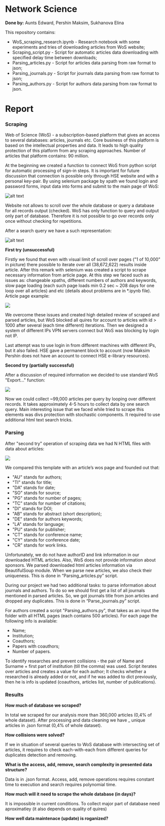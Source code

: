 # Network Science

**Done by:** Aunts Edward, Pershin Maksim, Sukhanova Elina

This repository contains:
* WoS_scraping_research.ipynb - Research notebook with some experiments and tries of 
downloading articles from WoS website;
* Scraping_script.py - Script for automatic articles data downloading with specified
delay time between downloads;
* Parsing_articles.py - Script for articles data parsing from raw format to json;
* Parsing_journals.py - Script for journals data parsing from raw format to json;
* Parsing_authors.py - Script for authors data parsing from raw format to json.

# Report

### Scraping

Web of Science (WoS) - a subscription-based platform that gives an access to several 
databases: articles, journals etc. Core business of this platform is based on the
intellectual properties and data. It leads to high quality protection of this 
platform from any scraping approaches. Number of articles that platform contains: 90 million.

At the beginning we created a function to connect WoS from python script for 
automatic processing of sign-in steps. It is important for future discussion 
that connection is possible only through HSE website and with a personal key-pair. 
By using selenium package by xpath we found login and password forms, input data
into forms and submit to the main page of WoS:

![alt text](https://psv4.userapi.com/c848136/u167940720/docs/d9/cb0266761286/image_2019-06-27_03-47-15.png?extra=WuBJwI4ScgoZ_UxqLjLB9Dk9mfdDdlDRNEpyFw8KEjYo1CfIetePCF4ojYlrRRboQSnS7XbkJuKIWdPPa_zrJrm6idalmKVyzMDefvcDW4S0stIvdmY1eCnHT0g2je73bP2HVzU6M6o70lDHI00IZXoCCr4)

Website not allows to scroll over the whole database or query a database for all 
records output (checked). WoS has only function to query and output only part of
database. Therefore it is not possible to go over records only once without
checking for repetitions.

After a search query we have a such representation:

![alt text](https://psv4.userapi.com/c848436/u167940720/docs/d11/95e7d0687d60/image_2019-06-27_04-12-00.png?extra=qn1HHwEo_ssL1o-KrhPrgT-9k9pdLO_pnTFgl2ybHrNYWYl6WYJr73drz64eiHX8Qqi2wvYrYdaQYZY8yVr3ufmQ7LFZfk8lmT1Nm1itsEx1BZaj9AsGatPRsSr2vaihII82F0f3UIUdfiBFtbNdnRLLDfI)

**First try (unsuccessful)**

Firstly we found that even with visual limit of scroll over pages ("1 of 10,000" in picture)
there possible to iterate over all (38,672,622) results inside article. After this remark
with selenium was created a script to scrape necessary information from article page. 
At this step we faced such as issues as: changeable xpaths, different numbers of authors and 
keywords, slow page loading (each such page loads min 0.2 sec ~ 208 days for one loop over
all articles) 
and etc (details about problems are in *.ipynb file). Article page example:

![](https://psv4.userapi.com/c848032/u167940720/docs/d8/6da13a161029/image_2019-06-27_04-36-10.png?extra=BIeYHXFi21yeBUreGdNd3cKFpw84QLLuh0piktVkEAz8J89_PVTD_OowOgtNthWm3eSzFvudssuk0OVbLd6OVGbbsWPnt4QWJDITmfP-Icev7Sb7rA_K0jo_kpKl5tBo-GZ_MYsY7ZL8DhTyLVn50gS2KtM)

We overcome these issues and created
high detailed review of scraped and parsed articles, but WoS blocked all quires for account
to articles with id > 1000 after several (each time different) iterations. Then we designed a 
system of different IPs VPN servers connect but WoS was blocking by login not IP.

Last attempt was to use login in from different machines with different IPs, but it also failed.
HSE gave a permanent block to account (now Maksim Pershin does not have an account to connect 
HSE e-library resources). 

**Second try (partially successful)**

After a discussion of required information we decided to use standard WoS "Export..." function:

![](https://psv4.userapi.com/c848036/u167940720/docs/d3/28e2b7de7cd5/image_2019-06-27_04-53-15.png?extra=DndotBtBOf6nO4NTMNIPAJpRrw3iDJK2AmA3gEK5v5W5jCiS4JrcQPHRL5lBQH9TwSkQG1e57kBkkHhevdvisLtuWuufdnKpI6StCz36IV1JHrSz9RPQEYqoivDqLW8zvXLqCSCLEniHk_6zYd8A2qUh1sg)

Now we could collect ~99,000 articles per query by looping over different records.
It takes approximately 4-5 hours to collect data by one search query. Main interesting issue
that we faced while tried to scrape this elements was divs protection with stochastic components.
It required to use additional html text search tricks.

### Parsing
After "second try" operation of scraping data we had N HTML files with data about articles:

![](https://psv4.userapi.com/c848232/u167940720/docs/d8/45863a3b4de6/image_2019-06-27_08-03-29.png?extra=lNjHIBpFz8tO-M-0_B91-k9ayviqbY6YaHP-LN_BnOkl16OdTJP34nl78LwEME5jDzyMAEAyLPWwPxx5plI4Xgm6WftGeTho8wM4W3HG5hPlGutpLR6ifcvm279otltGyVQT8is51QQYl7V8CcEL4bK8GpM)

We compared this template with an article’s wos page and founded out that:
* "AU" stands for authors;
* "TI" stands for title;
* "DA" stands for date;
* "SO" stands for source;
* "PG" stands for number of pages;
* "TC" stands for number of citations;
* "DI" stands for DOI;
* "AB" stands for abstract (short description);
* "DE" stands for authors keywords;
* "LA" stands for language;
* "PU" stands for publisher;
* "CT" stands for conference name;
* "CY" stands for conference date;
* "CR" stands for work links.

Unfortunately, we do not have authorID and link information in our downloaded HTML articles. 
Also, WoS does not provide information about sponsors.
We parsed downloaded html articles information via BeautifulSoup module.
When we parse new articles, we also check their uniqueness. 
This is done in “Parsing_articles.py” script.

During our project we had two additional tasks: to parse information about journals and authors. 
To do so we should first get a list of all journals mentioned in parsed articles. 
So, we got journals title from json articles and dropped any duplicates. 
This is done in “Parse_journals.py” script.

For authors created a script "Parsing_authors.py", that takes as an input the 
folder with all HTML pages (each contains 500 articles). 
For each page the following info is available:
 * Name;
 * Institution;
 * Coauthors;
 * Papers with coauthors;
 * Number of papers.

To identify researches and prevent collisions - the pair of Name and Surname + first part of institution 
(till the comma) was used. 
Script iterates over articles and  creates a value for each author;
It checks  whether a researched is already added or not, and if he was added to dict previously,
then he is info is updated (coauthors, articles list, number of publications).

### Results

**How much of database we scraped?**

In total we scraped for our analysis more than 360,000 articles (0,4% of whole dataset). 
After processing and data cleaning we have _ unique articles in .json format 
(0,4% of whole dataset). 

**How collisions were solved?**

If we in situation of several queries to WoS database with intersecting set of articles, it
requires to check each-with-each from different queries for duplicates detection and removing.

**What is the access, add, remove, search complexity in presented data structure?**

Data is in .json format. Access, add, remove operations requires constant time to execution
and search requires polynomial time.

**How much will it need to scrape the whole database (in days)?**

It is impossible in current conditions. To collect major part of database need aproximatley
(it also depends on quality of quires)

**How well data maintenace (update) is roganized?**